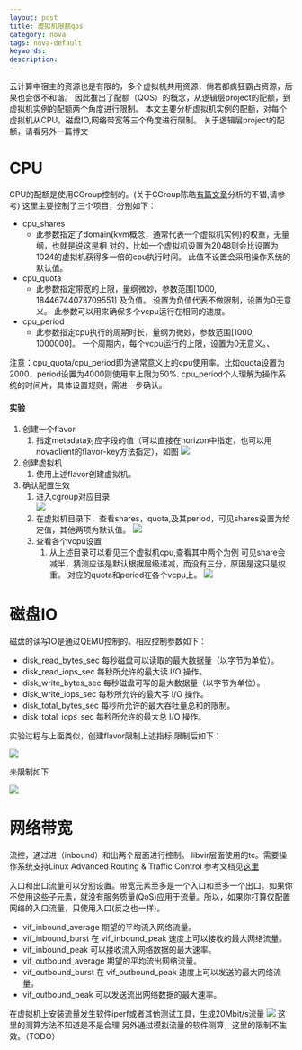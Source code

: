 ```yaml
---
layout: post
title: 虚拟机限额qos
category: nova
tags: nova-default
keywords: 
description: 
---
```


云计算中宿主的资源也是有限的，多个虚拟机共用资源，倘若都疯狂霸占资源，后果也会很不和谐。
因此推出了配额（QOS）的概念，从逻辑层project的配额，到虚拟机实例的配额两个角度进行限制。
本文主要分析虚拟机实例的配额，对每个虚拟机从CPU，磁盘IO,网络带宽等三个角度进行限制。
关于逻辑层project的配额，请看另外一篇博文

# CPU #

CPU的配额是使用CGroup控制的。(关于CGroup陈皓[有篇文章](http://coolshell.cn/articles/17049.html)分析的不错,请参考)
这里主要控制了三个项目，分别如下：

- cpu_shares
	- 此参数指定了domain(kvm概念，通常代表一个虚拟机实例)的权重，无量纲，也就是说这是相    对的，比如一个虚拟机设置为2048则会比设置为1024的虚拟机获得多一倍的cpu执行时间。
此值不设置会采用操作系统的默认值。
- cpu_quota
	- 此参数指定带宽的上限，量纲微妙，参数范围[1000, 18446744073709551] 及负值。
设置为负值代表不做限制，设置为0无意义。
此参数可以用来确保多个vcpu运行在相同的速度。
- cpu_period
	- 此参数指定cpu执行的周期时长，量纲为微妙，参数范围[1000, 1000000]。
一个周期内，每个vcpu运行的上限，设置为0无意义。、

注意：cpu_quota/cpu_period即为通常意义上的cpu使用率。比如quota设置为2000，period设置为4000则使用率上限为50%.
cpu_period个人理解为操作系统的时间片，具体设置规则，需进一步确认。


#### 实验 ####

1. 创建一个flavor  
	1. 指定metadata对应字段的值（可以直接在horizon中指定，也可以用novaclient的flavor-key方法指定），如图
![](http://i.imgur.com/PeEbhOa.png)
2. 创建虚拟机
	1. 使用上述flavor创建虚拟机。
3. 确认配置生效
	1. 进入cgroup对应目录  
       ![](http://i.imgur.com/cWx39C9.png)
	2. 在虚拟机目录下，查看shares，quota,及其period，可见shares设置为给定值，其他两项为默认值。
    ![](http://i.imgur.com/W59XtZw.png)
	3. 查看各个vcpu设置
		1. 从上述目录可以看见三个虚拟机cpu,查看其中两个为例
可见share会减半，猜测应该是默认根据层级递减，而没有三分，原因是这只是权重。
对应的quota和period在各个vcpu上。
![](http://i.imgur.com/htf9r8v.png)


# 磁盘IO #

磁盘的读写IO是通过QEMU控制的。相应控制参数如下：

- disk_read_bytes_sec 每秒磁盘可以读取的最大数据量（以字节为单位）。
- disk_read_iops_sec 每秒所允许的最大读 I/O 操作。
- disk_write_bytes_sec 每秒磁盘可写的最大数据量（以字节为单位）。
- disk_write_iops_sec 每秒所允许的最大写 I/O 操作。
- disk_total_bytes_sec 每秒所允许的最大吞吐量总和的限制。
- disk_total_iops_sec 每秒所允许的最大总 I/O 操作。     

实验过程与上面类似，创建flavor限制上述指标
限制后如下：

![](http://i.imgur.com/0BPGYVy.png)

未限制如下

![](http://i.imgur.com/o7m60JW.png)

# 网络带宽 #

流控，通过进（inbound）和出两个层面进行控制。
libvir层面使用的tc。需要操作系统支持Linux Advanced Routing & Traffic Control
参考文档见[这里](https://wiki.openstack.org/wiki/InstanceResourceQuota)

入口和出口流量可以分别设置。带宽元素至多是一个入口和至多一个出口。如果你不使用这些子元素，就没有服务质量(QoS)应用于流量。所以，如果你打算仅配置网络的入口流量，只使用入口(反之也一样)。

- vif_inbound_average 期望的平均流入网络流量。
- vif_inbound_burst 在 vif_inbound_peak 速度上可以接收的最大网络流量。
- vif_inbound_peak 可以接收流入网络数据的最大速率。
- vif_outbound_average 期望的平均流出网络流量。
- vif_outbound_burst 在 vif_outbound_peak 速度上可以发送的最大网络流量。
- vif_outbound_peak 可以发送流出网络数据的最大速率。

在虚拟机上安装流量发生软件iperf或者其他测试工具，生成20Mbit/s流量
![](http://i.imgur.com/pD7h4rq.png)
这里的测算方法不知道是不是合理
另外通过模拟流量的软件测算，这里的限制不生效。（TODO）